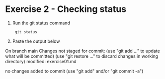 # Exercise 2 - Checking status

1. Run the git status command

        git status

2. Paste the output below

On branch main
Changes not staged for commit:
  (use "git add <file>..." to update what will be committed)
  (use "git restore <file>..." to discard changes in working directory)
        modified:   exercise01.md

no changes added to commit (use "git add" and/or "git commit -a")